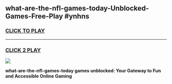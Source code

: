 
## what-are-the-nfl-games-today-Unblocked-Games-Free-Play #ynhns
<h3>
<a href="https://us.freeplayer.one?title=what-are-the-nfl-games-today&ref=9M">CLICK TO PLAY</a></h3>
<hr>

<h3>
<a href="https://us.freeplayer.one?title=what-are-the-nfl-games-today&ref=9M">CLICK 2 PLAY</a>
  
</h3>

<a href="https://us.freeplayer.one?title=what-are-the-nfl-games-today&ref=9M"><img src="https://clearcache.store/games.png"></a>


**what-are-the-nfl-games-today games unblocked: Your Gateway to Fun and Accessible Online Gaming**
